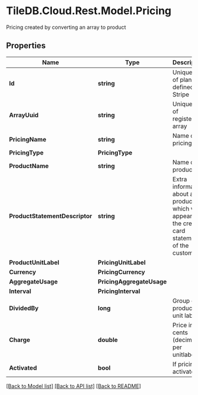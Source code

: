 # TileDB.Cloud.Rest.Model.Pricing
Pricing created by converting an array to product

## Properties

Name | Type | Description | Notes
------------ | ------------- | ------------- | -------------
**Id** | **string** | Unique ID of plan as defined by Stripe | [optional] 
**ArrayUuid** | **string** | Unique ID of registered array | [optional] 
**PricingName** | **string** | Name of pricing | [optional] 
**PricingType** | **PricingType** |  | [optional] 
**ProductName** | **string** | Name of product | [optional] 
**ProductStatementDescriptor** | **string** | Extra information about a product which will appear on the credit card statement of the customer | [optional] 
**ProductUnitLabel** | **PricingUnitLabel** |  | [optional] 
**Currency** | **PricingCurrency** |  | [optional] 
**AggregateUsage** | **PricingAggregateUsage** |  | [optional] 
**Interval** | **PricingInterval** |  | [optional] 
**DividedBy** | **long** | Group of n product unit labels | [optional] 
**Charge** | **double** | Price in cents (decimal) per unitlabel | [optional] 
**Activated** | **bool** | If pricing is activated | [optional] 

[[Back to Model list]](../README.md#documentation-for-models) [[Back to API list]](../README.md#documentation-for-api-endpoints) [[Back to README]](../README.md)

